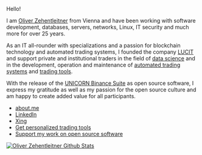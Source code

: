Hello!

I am [Oliver Zehentleitner](https://about.me/oliver-zehentleitner) from Vienna and have been working with software development, databases, servers, networks, Linux, IT security and much more for over 25 years. 

As an IT all-rounder with specializations and a passion for blockchain technology and automated trading systems, I founded the company [LUCIT](https://github.com/LUCIT-Systems-and-Development) and support private and institutional traders in the field of [data science](https://www.lucit.tech/data-science.html) and in the development, operation and maintenance of [automated trading systems](https://www.lucit.tech/crypto-trading-bot.html) and [trading tools](https://www.lucit.tech/trading-tools.html).

With the release of the [UNICORN Binance Suite](https://www.lucit.tech/unicorn-binance-suite.html) as open source software, I express my gratitude as well as my passion for the open source culture and am happy to create added value for all participants.

- [about.me](https://about.me/oliver-zehentleitner)
- [LinkedIn](https://www.linkedin.com/in/oliver-zehentleitner)
- [Xing](https://www.xing.com/profile/Oliver_Zehentleitner)
- [Get personalized trading tools](https://www.lucit.tech/trading-tools.html)
- [Support my work on open source software](https://github.com/sponsors/oliver-zehentleitner)

[![Oliver Zehentleitner Github Stats](https://github-readme-stats.vercel.app/api?username=oliver-zehentleitner&theme=nord)](https://github.com/oliver-zehentleitner)


<!--
Here are some ideas to get you started:
- 🤔 [Commercial Support]() - Need a Python developer or consulting?
- 📫 
- 🔭 I’m currently working on ...
- 🌱 I’m currently learning ...
- 👯 I’m looking to collaborate on ...
- 🤔 I’m looking for help with ...
- 💬 Ask me about ...
- 📫 How to reach me: ...
- 😄 Pronouns: ...
- ⚡ Fun fact: ...
-->
